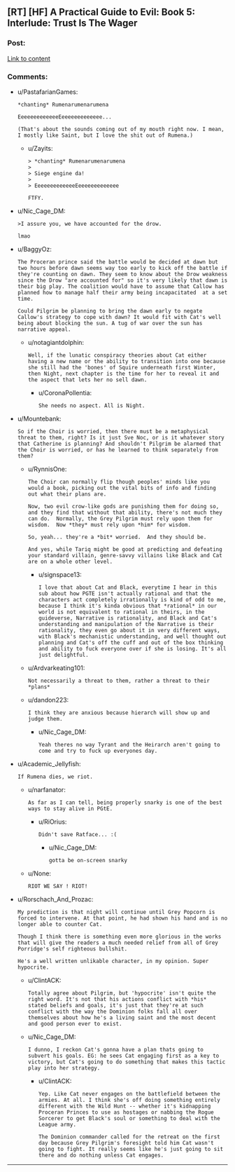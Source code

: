 ## [RT] [HF] A Practical Guide to Evil: Book 5: Interlude: Trust Is The Wager

### Post:

[Link to content](https://practicalguidetoevil.wordpress.com/2019/04/15/interlude-trust-is-the-wager/)

### Comments:

- u/PastafarianGames:
  ```
  *chanting* Rumenarumenarumena

  EeeeeeeeeeeeeEeeeeeeeeeeeee...

  (That's about the sounds coming out of my mouth right now. I mean, I mostly like Saint, but I love the shit out of Rumena.)
  ```

  - u/Zayits:
    ```
    > *chanting* Rumenarumenarumena
    >
    > Siege engine da!
    > 
    > EeeeeeeeeeeeeEeeeeeeeeeeeee

    FTFY.
    ```

- u/Nic_Cage_DM:
  ```
  >I assure you, we have accounted for the drow.

  lmao
  ```

- u/BaggyOz:
  ```
  The Proceran prince said the battle would be decided at dawn but two hours before dawn seems way too early to kick off the battle if they're counting on dawn. They seem to know about the Drow weakness since the Drow "are accounted for" so it's very likely that dawn is their big play. The coalition would have to assume that Callow has planned how to manage half their army being incapacitated  at a set time. 

  Could Pilgrim be planning to bring the dawn early to negate Callow's strategy to cope with dawn? It would fit with Cat's well being about blocking the sun. A tug of war over the sun has narrative appeal.
  ```

  - u/notagiantdolphin:
    ```
    Well, if the lunatic conspiracy theories about Cat either having a new name or the ability to transition into one because she still had the 'bones' of Squire underneath first Winter, then Night, next chapter is the time for her to reveal it and the aspect that lets her no sell dawn.
    ```

    - u/CoronaPollentia:
      ```
      She needs no aspect. All is Night.
      ```

- u/Mountebank:
  ```
  So if the Choir is worried, then there must be a metaphysical threat to them, right? Is it just Sve Noc, or is it whatever story that Catherine is planning? And shouldn't Pilgrim be alarmed that the Choir is worried, or has he learned to think separately from them?
  ```

  - u/RynnisOne:
    ```
    The Choir can normally flip though peoples' minds like you would a book, picking out the vital bits of info and finding out what their plans are.

    Now, two evil crow-like gods are punishing them for doing so, and they find that without that ability, there's not much they can do.  Normally, the Grey Pilgrim must rely upon them for wisdom.  Now *they* must rely upon *him* for wisdom.

    So, yeah... they're a *bit* worried.  And they should be.

    And yes, while Tariq might be good at predicting and defeating your standard villain, genre-savvy villains like Black and Cat are on a whole other level.
    ```

    - u/signspace13:
      ```
      I love that about Cat and Black, everytime I hear in this sub about how PGTE isn't actually rational and that the characters act completely irrationally is kind of odd to me, because I think it's kinda obvious that *rational* in our world is not equivalent to rational in theirs, in the guideverse, Narrative is rationality, and Black and Cat's understanding and manipulation of the Narrative is their rationality, they even go about it in very different ways, with Black's mechanistic understanding, and well thought out planning and Cat's off the cuff and out of the box thinking and ability to fuck everyone over if she is losing. It's all just delightful.
      ```

  - u/Ardvarkeating101:
    ```
    Not necessarily a threat to them, rather a threat to their *plans*
    ```

  - u/dandon223:
    ```
    I think they are anxious because hierarch will show up and judge them.
    ```

    - u/Nic_Cage_DM:
      ```
      Yeah theres no way Tyrant and the Heirarch aren't going to come and try to fuck up everyones day.
      ```

- u/Academic_Jellyfish:
  ```
  If Rumena dies, we riot.
  ```

  - u/narfanator:
    ```
    As far as I can tell, being properly snarky is one of the best ways to stay alive in PGtE.
    ```

    - u/RiOrius:
      ```
      Didn't save Ratface... :(
      ```

      - u/Nic_Cage_DM:
        ```
        gotta be on-screen snarky
        ```

  - u/None:
    ```
    RIOT WE SAY ! RIOT!
    ```

- u/Rorschach_And_Prozac:
  ```
  My prediction is that night will continue until Grey Popcorn is forced to intervene. At that point, he had shown his hand and is no longer able to counter Cat.

  Though I think there is something even more glorious in the works that will give the readers a much needed relief from all of Grey Porridge's self righteous bullshit.

  He's a well written unlikable character, in my opinion. Super hypocrite.
  ```

  - u/ClintACK:
    ```
    Totally agree about Pilgrim, but 'hypocrite' isn't quite the right word. It's not that his actions conflict with *his* stated beliefs and goals, it's just that they're at such conflict with the way the Dominion folks fall all over themselves about how he's a living saint and the most decent and good person ever to exist.
    ```

  - u/Nic_Cage_DM:
    ```
    I dunno, I reckon Cat's gonna have a plan thats going to subvert his goals. EG: he sees Cat engaging first as a key to victory, but Cat's going to do something that makes this tactic play into her strategy.
    ```

    - u/ClintACK:
      ```
      Yep. Like Cat never engages on the battlefield between the armies. At all. I think she's off doing something entirely different with the Wild Hunt -- whether it's kidnapping Proceran Princes to use as hostages or nabbing the Rogue Sorcerer to get Black's soul or something to deal with the League army.

      The Dominion commander called for the retreat on the first day because Grey Pilgrim's foresight told him Cat wasn't going to fight. It really seems like he's just going to sit there and do nothing unless Cat engages.
      ```

---

